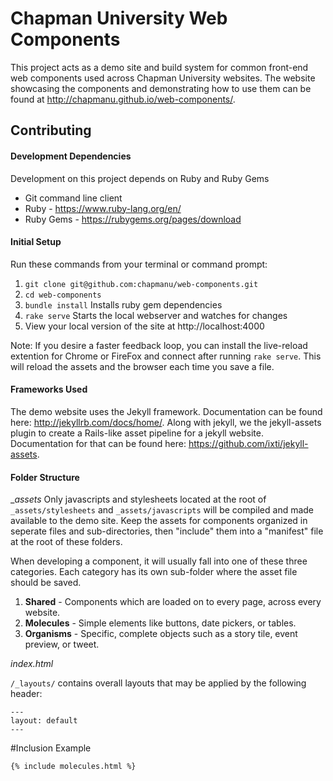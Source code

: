 # Chapman University Web Components

This project acts as a demo site and build system for common front-end web components used across Chapman University websites.  The website showcasing the components and demonstrating how to use them can be found at http://chapmanu.github.io/web-components/.

## Contributing

#### Development Dependencies

Development on this project depends on Ruby and Ruby Gems
* Git command line client
* Ruby - https://www.ruby-lang.org/en/  
* Ruby Gems - https://rubygems.org/pages/download

#### Initial Setup

Run these commands from your terminal or command prompt:

1. 	`git clone git@github.com:chapmanu/web-components.git`
2. 	`cd web-components`
3. 	`bundle install` Installs ruby gem dependencies
4. 	`rake serve` Starts the local webserver and watches for changes
5. 	View your local version of the site at http://localhost:4000

Note: If you desire a faster feedback loop, you can install the live-reload extention for Chrome or FireFox and connect after running `rake serve`.  This will reload the assets and the browser each time you save a file.

#### Frameworks Used

The demo website uses the Jekyll framework.  Documentation can be found here: http://jekyllrb.com/docs/home/.  Along with jekyll, we the jekyll-assets plugin to create a Rails-like asset pipeline for a jekyll website.  Documentation for that can be found here: https://github.com/ixti/jekyll-assets.

#### Folder Structure

__assets_
Only javascripts and stylesheets located at the root of `_assets/stylesheets` and  `_assets/javascripts` will be compiled and made available to the demo site.  Keep the assets for components organized in seperate files and sub-directories, then "include" them into a "manifest" file at the root of these folders.

When developing a component, it will usually fall into one of these three categories.  Each category has its own sub-folder where the asset file should be saved.

1. **Shared** - Components which are loaded on to every page, across every website.
2. **Molecules** - Simple elements like buttons, date pickers, or tables.
3. **Organisms** - Specific, complete objects such as a story tile, event preview, or tweet.


_index.html_




`/_layouts/` contains overall layouts that may be applied by the following header:
```
---
layout: default
---
```

#Inclusion Example

`{% include molecules.html %}`
